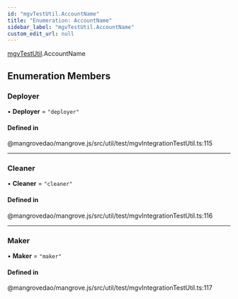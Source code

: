 ```yaml
---
id: "mgvTestUtil.AccountName"
title: "Enumeration: AccountName"
sidebar_label: "mgvTestUtil.AccountName"
custom_edit_url: null
---
```


[mgvTestUtil](../namespaces/mgvTestUtil.md).AccountName

## Enumeration Members

### <a id="deployer" name="deployer"></a> Deployer

• **Deployer** = ``"deployer"``

#### Defined in

@mangrovedao/mangrove.js/src/util/test/mgvIntegrationTestUtil.ts:115

___

### <a id="cleaner" name="cleaner"></a> Cleaner

• **Cleaner** = ``"cleaner"``

#### Defined in

@mangrovedao/mangrove.js/src/util/test/mgvIntegrationTestUtil.ts:116

___

### <a id="maker" name="maker"></a> Maker

• **Maker** = ``"maker"``

#### Defined in

@mangrovedao/mangrove.js/src/util/test/mgvIntegrationTestUtil.ts:117
